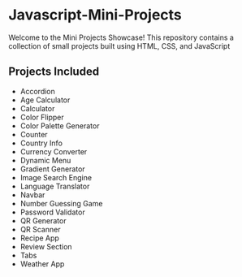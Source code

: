 # Javascript-Mini-Projects

Welcome to the Mini Projects Showcase! This repository contains a collection of small projects built using HTML, CSS, and JavaScript

## Projects Included

- Accordion
- Age Calculator
- Calculator
- Color Flipper
- Color Palette Generator
- Counter
- Country Info
- Currency Converter
- Dynamic Menu
- Gradient Generator
- Image Search Engine
- Language Translator
- Navbar
- Number Guessing Game
- Password Validator
- QR Generator
- QR Scanner
- Recipe App
- Review Section
- Tabs
- Weather App
